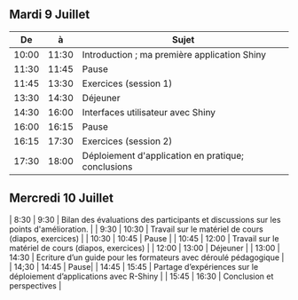 ## Mardi 9 Juillet


| De | à | Sujet | 
|----------|--------|-------------------------------------------------------|
| 10:00 | 11:30 |  Introduction ; ma première application Shiny |
| 11:30 | 11:45  | Pause |
| 11:45 | 13:30  | Exercices (session 1) |
| 13:30 | 14:30  | Déjeuner |
| 14:30 | 16:00  | Interfaces utilisateur avec Shiny |
| 16:00 | 16:15  | Pause |
| 16:15 | 17:30  | Exercices (session 2) |
| 17:30 | 18:00  | Déploiement d'application en pratique; conclusions |

 
## Mercredi 10 Juillet


| 8:30 | 9:30 | Bilan des évaluations des participants et discussions sur les points d'amélioration. |
| 9:30 | 10:30 | Travail sur le matériel de cours (diapos, exercices) |
| 10:30 | 10:45 | Pause |
| 10:45 | 12:00 | Travail sur le matériel de cours (diapos, exercices) |
| 12:00 | 13:00 | Déjeuner |
| 13:00 | 14:30 | Ecriture d’un guide pour les formateurs avec déroulé pédagogique |
| 14;30 | 14:45 | Pause|
| 14:45 | 15:45 | Partage d’expériences sur le déploiement d’applications avec R-Shiny |
| 15:45 | 16:30 | Conclusion et perspectives |
